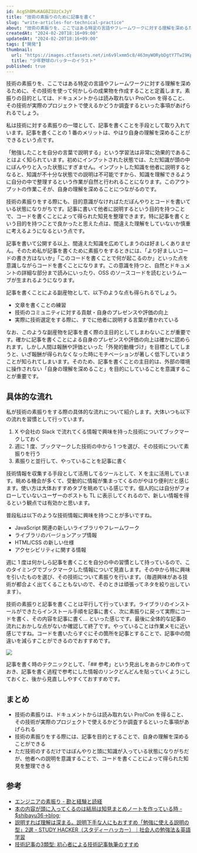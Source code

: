 ```yaml
---
id: AcgShBMuKAGBZ1UzCxJyY
title: "技術の素振りのために記事を書く"
slug: "write-articles-for-technical-practice"
about: "技術の素振りを、ここではある特定の言語やフレームワークに対する理解を深めるために、その技術を使って何かしらの成果物を作成することと定義します。素振りの目的としては、ドキュメントからは読み取れない Pro/Con を得ること、その技術が実際のプロジェクトで使えるかどうか調査するといった事項があげられるでしょう。ただ素振りするだけではぼんやりと頭に知識が入っている状態になりがちですが、他者への説明というアウトプットを意識することで、コードを書くことによって得られた知見を整理できるようになります。"
createdAt: "2024-02-20T18:16+09:00"
updatedAt: "2024-02-20T18:16+09:00"
tags: ["開発"]
thumbnail:
  url: "https://images.ctfassets.net/in6v9lxmm5c8/463myWORybDgtY7TwI9Kpo/3faf8b9c367bedc799adbe00de227dac/baseball_batter_boy_14672.png"
  title: "少年野球のバッターのイラスト"
published: true
---
```

技術の素振りを、ここではある特定の言語やフレームワークに対する理解を深めるために、その技術を使って何かしらの成果物を作成することと定義します。素振りの目的としては、ドキュメントからは読み取れない Pro/Con を得ること、その技術が実際のプロジェクトで使えるかどうか調査するといった事項があげられるでしょう。

私は技術に対する素振りの一環として、記事を書くことを手段として取り入れています。記事を書くことの 1 番のメリットは、やはり自身の理解を深めることができるという点です。

「勉強したことを自分の言葉で説明する」という学習法は非常に効果的であることはよく知られています。初めにインプットされた状態では、ただ知識が頭の中にぼんやりと入った状態にすぎません。インプットした知識を他者に説明するとなると、知識が不十分な状態での説明は不可能ですから、知識を理解できるように自分の中で整理するという作業が自然と行われることになります。このアウトプットの作業こそが、自身の理解を深めることにつながるのです。

技術の素振りをする際にも、目的意識がなければただぼんやりとコードを書いている状態になりがちです。記事に書いて他者に説明するという目的を持つことで、コードを書くことによって得られた知見を整理できます。特に記事を書くという目的を持つことで良かったと思えた点は、間違えた理解をしていないか慎重に考えるようになるという点です。

記事を書いて公開する以上、間違えた知識を広めてしまうのは好ましくありません。そのため私が記事を書くために素振りをするときには、「より好ましいコードの書き方はないか」「このコードを書くことで何が起こるのか」といった点を意識しながらコードを書くことになります。この意識を持つと、自然とドキュメントの詳細な部分まで読みにいったり、OSS のソースコードを読むというムーブが生まれるようになります。

記事を書くことによる副産物として、以下のような点も得られるでしょう。

- 文章を書くことの練習
- 技術のコミュニティに対する貢献・自身のプレゼンスや評価の向上
- 実際に技術選定をする際に、すでに他者に説明する言葉が書かれている

なお、このような副産物を記事を書く際の主目的としてしまわないことが重要です。確かに記事を書くことによる自身のプレゼンスや評価の向上は確かに認められます。しかし人間は報酬や評価といった「外発的動機づけ」を目標としてしまうと、いざ報酬が得られなくなった時にモチベーションが著しく低下していまうことが知られてしまいます。そのため、記事を書くことの主目的は、外部の環境に操作されない「自身の理解を深めること」を目的にしていることを意識することが重要です。

## 具体的な流れ

私が技術の素振りをする際の具体的な流れについて紹介します。大体いつも以下の流れを習慣として行っています。

1. X や会社の Slack で流れてくる情報で興味を持った技術についてブックマークしておく
2. 週に 1 度、ブックマークした技術の中から 1 つを選び、その技術について素振りを行う
3. 素振りと並行して、やっていることを記事に書く

技術情報を収集する手段として活用してるツールとして、X を主に活用しています。眺める機会が多くて、受動的に情報が集まってくるのがやはり便利だと感じます。使い方は大体おすすめタブを眺めている感じです。個人的には自分がフォローしていないユーザーのポストも TL に表示してくれるので、新しい情報を得るという観点では有効かと思います。

普段私は以下のような技術情報に興味を持つことが多いですね。

- JavaScript 関連の新しいライブラリやフレームワーク
- ライブラリのバージョンアップ情報
- HTML/CSS の新しい仕様
- アクセシビリティに関する情報

週に 1 度は何かしら記事を書くことを自分の中の習慣として持っているので、このタイミングでブックマークした情報について見直します。その中から特に興味を引いたものを選び、その技術について素振りを行います。（毎週興味がある技術が都合よく出てくることもないので、そのときは頑張ってネタを絞り出しています）。

技術の素振りと記事を書くことは平行して行っています。ライブラリのインストールができたらインストール手順を記事に書く、次に素振りに戻って実際にコードを書く、その内容を記事に書く... といった感じです。最後に全体的な記事の流れにおかしな点がないか確認して終了です。やっていることは作業メモに近い感じですね。コードを書いたらすぐにその箇所を記事とすることで、記事中の間違いを減らすことができるのでおすすめです。

![](https://images.ctfassets.net/in6v9lxmm5c8/694RXFkHGNPiT8jbs0NRB9/3cc6e0a540756ee8c5573f3245f1c017/__________2024-02-20_19.40.25.png)

記事を書く時のテクニックとして、「## 参考」という見出しをあらかじめ作っておき、記事を書く過程で参考にした情報のリンクどんどんを貼っていくようにしておくと、後から見直ししやすくておすすめです。

## まとめ

- 技術の素振りは、ドキュメントからは読み取れない Pro/Con を得ること、その技術が実際のプロジェクトで使えるかどうか調査するといった事項があげられる
- 技術の素振りをする際には、記事を目的とすることで、自身の理解を深めることができる
- ただ技術のするだけではぼんやりと頭に知識が入っている状態になりがちだが、他者への説明を意識することで、コードを書くことによって得られた知見を整理できる

## 参考

- [エンジニアの素振り - 勘と経験と読経](https://agnozingdays.hatenablog.com/entry/2012/10/24/234450)
- [本の内容が頭に入ってくるのは結局は知見まとめノートを作っている時 - $shibayu36->blog;](https://blog.shibayu36.org/entry/2024/02/19/173000)
- [説明すれば理解は深まる。説明下手な人にもおすすめ「勉強に使える説明の型」2選 - STUDY HACKER（スタディーハッカー）｜社会人の勉強法＆英語学習](https://studyhacker.net/explain-study)
- [技術記事の3類型: 初心者による技術記事執筆のすすめ](https://zenn.dev/uhyo/articles/technical-articles)
